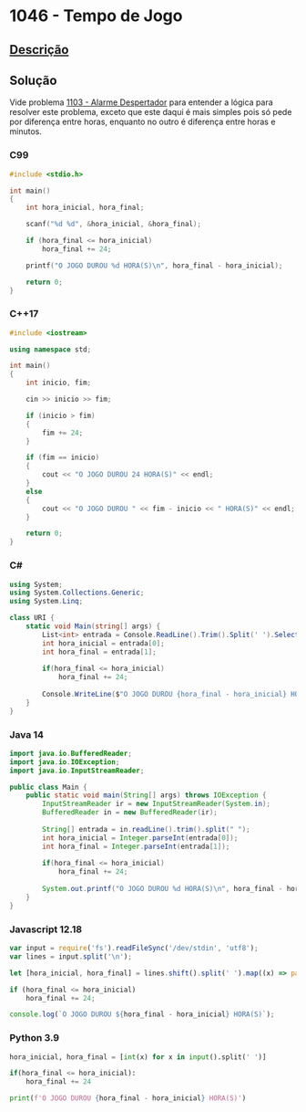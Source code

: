 # 1046 - Tempo de Jogo

## [Descrição](https://www.beecrowd.com.br/judge/pt/problems/view/1046)

## Solução

Vide problema [1103 - Alarme Despertador](../../ad-hoc/1103/README.md) para entender a lógica para resolver este problema, exceto que este daqui é mais simples pois só pede por diferença entre horas, enquanto no outro é diferença entre horas e minutos.

### C99

```c
#include <stdio.h>

int main()
{
    int hora_inicial, hora_final;

    scanf("%d %d", &hora_inicial, &hora_final);

    if (hora_final <= hora_inicial)
        hora_final += 24;

    printf("O JOGO DUROU %d HORA(S)\n", hora_final - hora_inicial);

    return 0;
}
```

### C++17

```cpp
#include <iostream>

using namespace std;

int main()
{
    int inicio, fim;

    cin >> inicio >> fim;

    if (inicio > fim)
    {
        fim += 24;
    }

    if (fim == inicio)
    {
        cout << "O JOGO DUROU 24 HORA(S)" << endl;
    }
    else
    {
        cout << "O JOGO DUROU " << fim - inicio << " HORA(S)" << endl;
    }

    return 0;
}
```

### C#

```cs
using System;
using System.Collections.Generic;
using System.Linq;

class URI {
    static void Main(string[] args) {
        List<int> entrada = Console.ReadLine().Trim().Split(' ').Select((x) => int.Parse(x)).ToList();
        int hora_inicial = entrada[0];
        int hora_final = entrada[1];
        
        if(hora_final <= hora_inicial)
            hora_final += 24;
        
        Console.WriteLine($"O JOGO DUROU {hora_final - hora_inicial} HORA(S)");
    }
}
```

### Java 14

```java
import java.io.BufferedReader;
import java.io.IOException;
import java.io.InputStreamReader;

public class Main {
    public static void main(String[] args) throws IOException {
        InputStreamReader ir = new InputStreamReader(System.in);
        BufferedReader in = new BufferedReader(ir);
        
        String[] entrada = in.readLine().trim().split(" ");
        int hora_inicial = Integer.parseInt(entrada[0]);
        int hora_final = Integer.parseInt(entrada[1]);
        
        if(hora_final <= hora_inicial)
            hora_final += 24;
        
        System.out.printf("O JOGO DUROU %d HORA(S)\n", hora_final - hora_inicial);
    }
}
```

### Javascript 12.18

```js
var input = require('fs').readFileSync('/dev/stdin', 'utf8');
var lines = input.split('\n');

let [hora_inicial, hora_final] = lines.shift().split(' ').map((x) => parseInt(x));

if (hora_final <= hora_inicial)
    hora_final += 24;

console.log(`O JOGO DUROU ${hora_final - hora_inicial} HORA(S)`);
```

### Python 3.9

```py
hora_inicial, hora_final = [int(x) for x in input().split(' ')]

if(hora_final <= hora_inicial):
    hora_final += 24

print(f'O JOGO DUROU {hora_final - hora_inicial} HORA(S)')
```